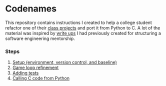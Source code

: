 # Codenames

This repository contains instructions I created to help a college student refactor one of their [class projects](https://github.com/LKieser/codenames) and port it from Python to C. A lot of the material was inspired by [write ups](https://github.com/EricSchrock/software-engineering-intro) I had previously created for structuring a software engineering mentorship.


### Steps

1. [Setup (environment, version control, and baseline)](https://github.com/EricSchrock/codenames/blob/master/step1.md)
2. [Game loop refinement](https://github.com/EricSchrock/codenames/blob/master/step2.md)
3. [Adding tests](https://github.com/EricSchrock/codenames/blob/master/step3.md)
4. [Calling C code from Python](https://github.com/EricSchrock/codenames/blob/master/step4.md)
